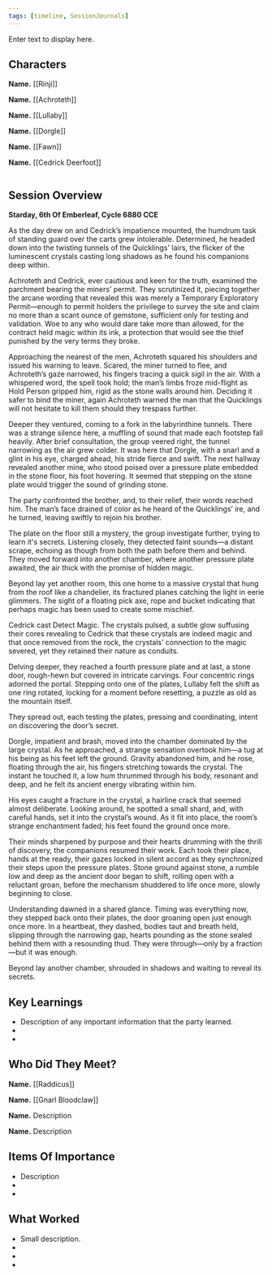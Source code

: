 ```yaml
---
tags: [timeline, SessionJournals]
---
```

<div
  class='ob-timelines'
  data-date='144-43-49-00'
  data-title='dd-mm-yyy desc'
  data-class='orange'
  data-img = '\z_Assets\ImagePlaceholder.png'
  data-type='range'
  data-end="2000-10-20-00">
  Enter text to display here.
</div>

## Characters 
 
**Name.** [[Rinji]]
 
**Name.** [[Achroteth]] 
 
**Name.** [[Lullaby]] 
 
**Name.** [[Dorgle]]

**Name.** [[Fawn]]

**Name.** [[Cedrick Deerfoot]]



```calendarium
```


## Session Overview 
 
**Starday, 6th Of Emberleaf, Cycle 6880 CCE**

As the day drew on and Cedrick’s impatience mounted, the humdrum task of standing guard over the carts grew intolerable. Determined, he headed down into the twisting tunnels of the Quicklings' lairs, the flicker of the luminescent crystals casting long shadows as he found his companions deep within.

Achroteth and Cedrick, ever cautious and keen for the truth, examined the parchment bearing the miners’ permit. They scrutinized it, piecing together the arcane wording that revealed this was merely a Temporary Exploratory Permit—enough to permit holders the privilege to survey the site and claim no more than a scant ounce of gemstone, sufficient only for testing and validation. Woe to any who would dare take more than allowed, for the contract held magic within its ink, a protection that would see the thief punished by the very terms they broke.

Approaching the nearest of the men, Achroteth squared his shoulders and issued his warning to leave. Scared, the miner turned to flee, and Achroteth’s gaze narrowed, his fingers tracing a quick sigil in the air. With a whispered word, the spell took hold; the man’s limbs froze mid-flight as Hold Person gripped him, rigid as the stone walls around him. Deciding it safer to bind the miner, again Achroteth warned the man that the Quicklings will not hesitate to kill them should they trespass further.

Deeper they ventured, coming to a fork in the labyrinthine tunnels. There was a strange silence here, a muffling of sound that made each footstep fall heavily. After brief consultation, the group veered right, the tunnel narrowing as the air grew colder. It was here that Dorgle, with a snarl and a glint in his eye, charged ahead, his stride fierce and swift. The next hallway revealed another mine, who stood poised over a pressure plate embedded in the stone floor, his foot hovering. It seemed that stepping on the stone plate would trigger the sound of grinding stone. 

The party confronted the brother, and, to their relief, their words reached him. The man’s face drained of color as he heard of the Quicklings’ ire, and he turned, leaving swiftly to rejoin his brother.

The plate on the floor still a mystery, the group investigate further, trying to learn it's secrets. Listening closely, they detected faint sounds—a distant scrape, echoing as though from both the path before them and behind. They moved forward into another chamber, where another pressure plate awaited, the air thick with the promise of hidden magic.

Beyond lay yet another room, this one home to a massive crystal that hung from the roof like a chandelier, its fractured planes catching the light in eerie glimmers. The sight of a floating pick axe, rope and bucket indicating that perhaps magic has been used to create some mischief. 

Cedrick cast Detect Magic. The crystals pulsed, a subtle glow suffusing their cores revealing to Cedrick that these crystals are indeed magic and that once removed from the rock, the crystals’ connection to the magic severed, yet they retained their nature as conduits.

Delving deeper, they reached a fourth pressure plate and at last, a stone door, rough-hewn but covered in intricate carvings. Four concentric rings adorned the portal. Stepping onto one of the plates, Lullaby felt the shift as one ring rotated, locking for a moment before resetting, a puzzle as old as the mountain itself.

They spread out, each testing the plates, pressing and coordinating, intent on discovering the door’s secret. 

Dorgle, impatient and brash, moved into the chamber dominated by the large crystal. As he approached, a strange sensation overtook him—a tug at his being as his feet left the ground. Gravity abandoned him, and he rose, floating through the air, his fingers stretching towards the crystal. The instant he touched it, a low hum thrummed through his body, resonant and deep, and he felt its ancient energy vibrating within him.

His eyes caught a fracture in the crystal, a hairline crack that seemed almost deliberate. Looking around, he spotted a small shard, and, with careful hands, set it into the crystal’s wound. As it fit into place, the room’s strange enchantment faded; his feet found the ground once more.

Their minds sharpened by purpose and their hearts drumming with the thrill of discovery, the companions resumed their work. Each took their place, hands at the ready, their gazes locked in silent accord as they synchronized their steps upon the pressure plates. Stone ground against stone, a rumble low and deep as the ancient door began to shift, rolling open with a reluctant groan, before the mechanism shuddered to life once more, slowly beginning to close.

Understanding dawned in a shared glance. Timing was everything now, they stepped back onto their plates, the door groaning open just enough once more. In a heartbeat, they dashed, bodies taut and breath held, slipping through the narrowing gap, hearts pounding as the stone sealed behind them with a resounding thud. They were through—only by a fraction—but it was enough.

Beyond lay another chamber, shrouded in shadows and waiting to reveal its secrets.




## Key Learnings

- Description of any important information that the party learned.
- 
- 
 
## Who Did They Meet?
 
**Name.** [[Raddicus]]
 
**Name.** [[Gnarl Bloodclaw]]
 
**Name.** Description 
 
**Name.** Description 
 
## Items Of Importance
 
- Description
- 
- 

## What Worked 
 
- Small description.
- 
- 
- 

